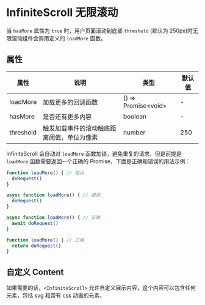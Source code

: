 # InfiniteScroll 无限滚动

当 `hasMore` 属性为 `true` 时，用户页面滚动到底部 `threshold` (默认为 250px)时无限滚动组件会调用定义的 `loadMore` 函数。

<code src="./demos/index.tsx"></code>

## 属性

| 属性      | 说明                                       | 类型                  | 默认值 |
| --------- | ------------------------------------------ | --------------------- | ------ |
| loadMore  | 加载更多的回调函数                         | () => Promise\<void\> | -      |
| hasMore   | 是否还有更多内容                           | boolean               | -      |
| threshold | 触发加载事件的滚动触底距离阈值，单位为像素 | number                | 250    |

InfiniteScroll 会自动对 `loadMore` 函数加锁，避免重复的请求，但是前提是 `loadMore` 函数需要返回一个正确的 Promise，下面是正确和错误的用法示例：

```js
function loadMore() { // 错误
  doRequest()
}

async function loadMore() { // 错误
  doRequest()
}

async function loadMore() { // 正确
  await doRequest()
}

function loadMore() { // 正确
  return doRequest()
}
```

## 自定义 Content

如果需要的话，`<InfiniteScroll>` 允许自定义展示内容，这个内容可以包含任何元素，包括 svg 和带有 css 动画的元素。

<code src="./demos/content.tsx"></code>
